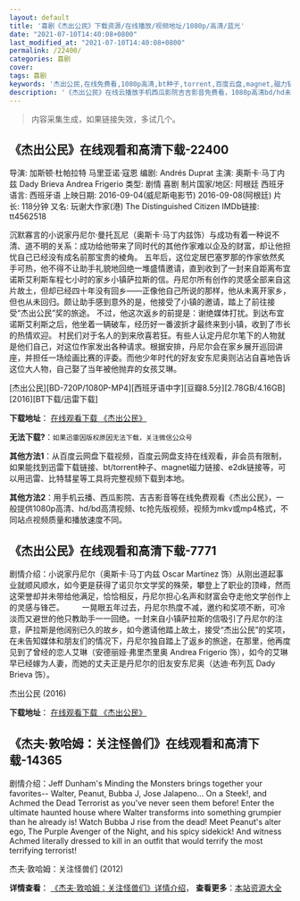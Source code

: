 ```yaml
---
layout: default
title: '喜剧《杰出公民》下载资源/在线播放/视频地址/1080p/高清/蓝光'
date: "2021-07-10T14:40:08+0800"
last_modified_at: "2021-07-10T14:40:08+0800"
permalink: /22400/
categories: 喜剧
cover:
tags: 喜剧
keywords: '杰出公民,在线免费看,1080p高清,bt种子,torrent,百度云盘,magnet,磁力链,迅雷下载资源'
description: '《杰出公民》在线云播放手机西瓜影院吉吉影音免费看，1080p高清bd/hd未删减完整版和tc抢先枪版，mkv/mp4格式，附带bt/torrent种子、magnet/磁力链、百度云盘、网盘资源迅雷下载链接'
---
```


>内容采集生成，如果链接失效，多试几个。


## 《杰出公民》在线观看和高清下载-22400

导演: 加斯顿·杜帕拉特 马里亚诺·寇恩 编剧: Andrés Duprat 主演: 奥斯卡·马丁内兹 Dady Brieva Andrea Frigerio 类型: 剧情 喜剧 制片国家/地区: 阿根廷 西班牙 语言: 西班牙语 上映日期: 2016-09-04(威尼斯电影节) 2016-09-08(阿根廷) 片长: 118分钟 又名: 玩谢大作家(港) The Distinguished Citizen IMDb链接: tt4562518

沉默寡言的小说家丹尼尔·曼托瓦尼（奥斯卡·马丁内兹饰）与成功有着一种说不清、道不明的关系：成功给他带来了同时代的其他作家难以企及的财富，却让他担忧自己已经没有成名前那宝贵的棱角。 五年后，这位定居巴塞罗那的作家依然炙手可热，他不得不让助手礼貌地回绝一堆盛情邀请，直到收到了一封来自距离布宜诺斯艾利斯车程七小时的家乡小镇萨拉斯的信。丹尼尔所有创作的灵感全部来自这片故土，但却已经四十年没有回乡——正像他自己所说的那样，他从未离开家乡，但也从未回归。颇让助手感到意外的是，他接受了小镇的邀请，踏上了前往接受“杰出公民”奖的旅途。 不过，他这次返乡的前提是：谢绝媒体打扰。到达布宜诺斯艾利斯之后，他坐着一辆破车，经历好一番波折才最终来到小镇，收到了市长的热情欢迎。 村民们对于名人的到来欣喜若狂。有些人认定丹尼尔笔下的人物就是他们自己，对这位作家发出各种请求。根据安排，丹尼尔会在家乡展开巡回讲座，并担任一场绘画比赛的评委。而他少年时代的好友安东尼奥则沾沾自喜地告诉这位大人物，自己娶了当年被他抛弃的女孩艾琳。


[杰出公民][BD-720P/1080P-MP4][西班牙语中字][豆瓣8.5分][2.78GB/4.16GB][2016][BT下载/迅雷下载]

**下载地址**： [在线观看下载 《杰出公民》](https://www.btdx8.com/torrent/el_ciudadano_ilustre_2016.html) 


**无法下载?**：`如果迅雷因版权原因无法下载，关注微信公众号 `

**其他方法1**：从百度云网盘下载视频，百度云网盘支持在线观看，非会员有限制，如果能找到迅雷下载链接、bt/torrent种子、magnet磁力链接、e2dk链接等，可以用迅雷、比特彗星等工具将完整视频下载到本地。

**其他方法2**：用手机云播、西瓜影院、吉吉影音等在线免费观看《杰出公民》，一般提供1080p高清、hd/bd高清视频、tc抢先版视频，视频为mkv或mp4格式，不同站点视频质量和播放速度不同。


## 《杰出公民》在线观看和高清下载-7771

剧情介绍：小说家丹尼尔（奥斯卡·马丁内兹 Oscar Martínez 饰）从刚出道起事业就顺风顺水，如今更是获得了诺贝尔文学奖的殊荣，攀登上了职业的顶峰，然而这荣誉却并未带给他满足，恰恰相反，丹尼尔担心名声和财富会夺走他文学创作上的灵感与锋芒。 　　一晃眼五年过去，丹尼尔热度不减，邀约和奖项不断，可冷淡而又避世的他只教助手一一回绝。一封来自小镇萨拉斯的信吸引了丹尼尔的注意，萨拉斯是他阔别已久的故乡，如今邀请他踏上故土，接受“杰出公民”的奖项，在未告知媒体和朋友们的情况下，丹尼尔独自踏上了返乡的旅途，在那里，他再度见到了曾经的恋人艾琳（安德丽娅·弗里杰里奥 Andrea Frigerio 饰），如今的艾琳早已经嫁为人妻，而她的丈夫正是丹尼尔的旧友安东尼奥（达迪·布列瓦 Dady Brieva 饰）。


杰出公民 (2016)

**下载地址**： [在线观看下载 《杰出公民》](https://www.btbtdy.me/btdy/dy12289.html) 


## 《杰夫·敦哈姆：关注怪兽们》在线观看和高清下载-14365

剧情介绍：Jeff Dunham's Minding the Monsters brings together your favorites-- Walter, Peanut, Bubba J, Jose Jalapeno... On a Steek!, and Achmed the Dead Terrorist as you've never seen them before! Enter the ultimate haunted house where Walter transforms into something grumpier than he already is! Watch Bubba J rise from the dead! Meet Peanut's alter ego, The Purple Avenger of the Night, and his spicy sidekick! And witness Achmed literally dressed to kill in an outfit that would terrify the most terrifying terrorist!


杰夫·敦哈姆：关注怪兽们 (2012)

**详情查看**： [《杰夫·敦哈姆：关注怪兽们》详情介绍](/movie/14365/)， **查看更多**：[本站资源大全](/movie/t/all/)

